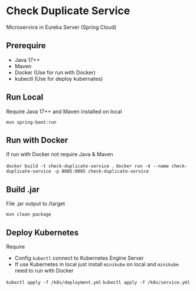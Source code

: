 # Check Duplicate Service

Microservice in Eureka Server (Spring Cloud)

## Prerequire

- Java 17++
- Maven
- Docker (Use for run with Docker)
- kubectl (Use for deploy kubernates)

## Run Local

Require Java 17++ and Maven installed on local

`mvn spring-boot:run`

## Run with Docker

If run with Docker not require Java & Maven

`docker build -t check-duplicate-service .`
`docker run -d --name check-duplicate-service -p 8085:8085 check-duplicate-service`

## Build .jar

File .jar output to /target

`mvn clean package`

## Deploy Kubernetes

Require 
- Config `kubectl` connect to Kubernetes Engine Server 
- If use Kubernetes in local just install `minikube` on local and `minikube` need to run with Docker

`kubectl apply -f /k8s/deployment.yml`
`kubectl apply -f /k8s/service.yml`

